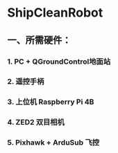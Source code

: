 # ShipCleanRobot
## 一、所需硬件：
### 1. PC + QGroundControl地面站
### 2. 遥控手柄
### 3. 上位机 Raspberry Pi 4B
### 4. ZED2 双目相机
### 5. Pixhawk + ArduSub 飞控
